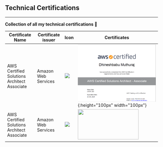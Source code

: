 ## Technical Certifications
---------------------------
<b>Collection of all my technical certifications </b> :cowboy_hat_face:

| Certificate Name | Certificate issuer | Icon |Certificates |
|---|-------------------|------|---------------|
|AWS Certified Solutions Architect Associate |Amazon Web Services |![](https://img.shields.io/badge/Amazon_AWS-FF9900?style=for-the-badge&logo=amazonaws&logoColor=white)| ![alt](https://github.com/dhineshbabu/TechnicalCertifications/blob/main/images/Certification_AWSSAA.png){:height="100px" width="100px"} |
|AWS Certified Solutions Architect Associate |Amazon Web Services |![](https://img.shields.io/badge/Amazon_AWS-FF9900?style=for-the-badge&logo=amazonaws&logoColor=white)| <img src="https://your-image-url.type" width="200" height="100"> |